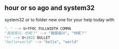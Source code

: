 ## hour or so ago and system32
system32 or to folder new one for your help today with
```win.py
"，" --> U+FF0C FULLWIDTH COMMA
"我很高兴，你呢？" --> "我很高兴", "你呢？"
"•" --> U+2022 BULLET
"hello•world" --> "hello", "world"

